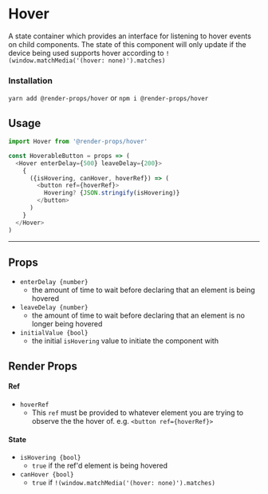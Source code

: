 # Hover
A state container which provides an interface for listening to hover
events on child components. The state of this component will only update if
the device being used supports hover according to
`!(window.matchMedia('(hover: none)').matches)`

### Installation
```yarn add @render-props/hover``` or ```npm i @render-props/hover```

## Usage
```js
import Hover from '@render-props/hover'

const HoverableButton = props => (
  <Hover enterDelay={500} leaveDelay={200}>
    {
      ({isHovering, canHover, hoverRef}) => (
        <button ref={hoverRef}>
          Hovering? {JSON.stringify(isHovering)}
        </button>
      )
    }
  </Hover>
)
```

____

## Props
- `enterDelay {number}`
  - the amount of time to wait before declaring that an element is being hovered
- `leaveDelay {number}`
  - the amount of time to wait before declaring that an element is no longer
    being hovered
- `initialValue {bool}`
  - the initial `isHovering` value to initiate the component with

## Render Props

#### Ref
- `hoverRef`
  - This `ref` must be provided to whatever element you are trying to observe the
    the hover of. e.g. `<button ref={hoverRef}>`

#### State
- `isHovering {bool}`
  - `true` if the ref'd element is being hovered
- `canHover {bool}`
  - `true` if `!(window.matchMedia('(hover: none)').matches)`
